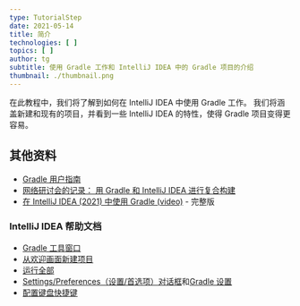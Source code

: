 ```yaml
---
type: TutorialStep
date: 2021-05-14
title: 简介
technologies: [ ]
topics: [ ]
author: tg
subtitle: 使用 Gradle 工作和 IntelliJ IDEA 中的 Gradle 项目的介绍
thumbnail: ./thumbnail.png
---
```


在此教程中，我们将了解到如何在 IntelliJ IDEA 中使用 Gradle 工作。 我们将涵盖新建和现有的项目，并看到一些 IntelliJ IDEA 的特性，使得 Gradle 项目变得更容易。

## 其他资料
- [Gradle 用户指南](https://docs.gradle.org/current/userguide/userguide.html)
- [网络研讨会的记录： 用 Gradle 和 IntelliJ IDEA 进行复合构建](https://blog.jetbrains.com/idea/2017/03/webinar-recording-composite-builds-with-gradle/)
- [ 在 IntelliJ IDEA (2021) 中使用 Gradle  (video)](https://youtu.be/6V6G3RyxEMk) - 完整版

### IntelliJ IDEA 帮助文档
 - [Gradle 工具窗口](https://www.jetbrains.com/help/idea/jetgradle-tool-window.html)
 - [从欢迎画面新建项目](https://www.jetbrains.com/help/idea/new-project-wizard.html)
 - [运行全部](https://www.jetbrains.com/help/idea/running-anything.html)
 - [Settings/Preferences（设置/首选项）对话框](https://www.jetbrains.com/help/idea/settings-preferences-dialog.html)和[Gradle 设置](https://www.jetbrains.com/help/idea/gradle-settings.html)
 - [配置键盘快捷键](https://www.jetbrains.com/help/idea/configuring-keyboard-and-mouse-shortcuts.html#add-keyboard-shortcut)

